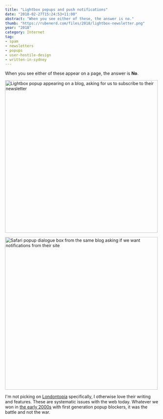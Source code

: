 ```yaml
---
title: "Lightbox popups and push notifications"
date: "2018-02-27T15:24:53+11:00"
abstract: "When you see either of these, the answer is no."
thumb: "https://rubenerd.com/files/2018/lightbox-newsletter.png"
year: "2018"
category: Internet
tag:
- spam
- newsletters
- popups
- user-hostile-design
- written-in-sydney
---
```

When you see either of these appear on a page, the answer is **No**.

<p><img src="https://rubenerd.com/files/2018/lightbox-newsletter.png" alt="Lightbox popup appearing on a blog, asking for us to subscribe to their newsletter" style="width:500px;" /></p>
<p><img src="https://rubenerd.com/files/2018/popup-notifications.png" alt="Safari popup dialogue box from the same blog asking if we want notifications from their site" style="width:500px;" /></p>

I'm not picking on [Londontopia] specifically, I otherwise love their writing and features. These are systematic issues with the web today. Whatever we won in [the early 2000s] with first generation popup blockers, it was the battle and not the war.

[Londontopia]: https://londontopia.net/
[the early 2000s]: https://rubenerd.com/photo-of-my-desk-in-2005/ "Blog post about my desk in 2005"
